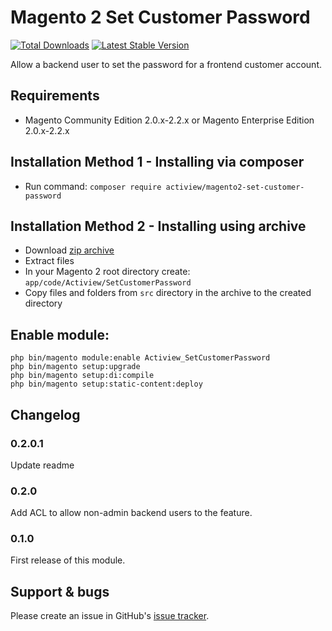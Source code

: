 # Magento 2 Set Customer Password 

[![Total Downloads](https://poser.pugx.org/actiview/magento2-set-customer-password/downloads)](https://packagist.org/packages/actiview/magento2-set-customer-password)
[![Latest Stable Version](https://poser.pugx.org/actiview/magento2-set-customer-password/v/stable)](https://packagist.org/packages/actiview/magento2-set-customer-password)

Allow a backend user to set the password for a frontend customer account.  

## Requirements
  * Magento Community Edition 2.0.x-2.2.x or Magento Enterprise Edition 2.0.x-2.2.x

## Installation Method 1 - Installing via composer
  * Run command: `composer require actiview/magento2-set-customer-password`

## Installation Method 2 - Installing using archive
  * Download [zip archive](https://github.com/Actiview/magento2-set-customer-password/archive/master.zip)
  * Extract files
  * In your Magento 2 root directory create: `app/code/Actiview/SetCustomerPassword`
  * Copy files and folders from `src` directory in the archive to the created directory
  
## Enable module:
```
php bin/magento module:enable Actiview_SetCustomerPassword
php bin/magento setup:upgrade
php bin/magento setup:di:compile
php bin/magento setup:static-content:deploy
```
## Changelog
### 0.2.0.1
Update readme
### 0.2.0
Add ACL to allow non-admin backend users to the feature.
### 0.1.0 
First release of this module.

## Support & bugs
Please create an issue in GitHub's [issue tracker](https://github.com/actiview/magento2-set-customer-password/issues).
